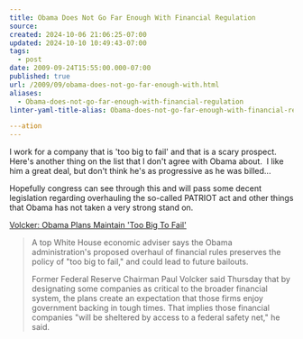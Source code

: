 ```yaml
---
title: Obama Does Not Go Far Enough With Financial Regulation
source: 
created: 2024-10-06 21:06:25-07:00
updated: 2024-10-10 10:49:43-07:00
tags:
  - post
date: 2009-09-24T15:55:00.000-07:00
published: true
url: /2009/09/obama-does-not-go-far-enough-with.html
aliases:
  - Obama-does-not-go-far-enough-with-financial-regulation
linter-yaml-title-alias: Obama-does-not-go-far-enough-with-financial-regulation

---ation
---
```



I work for a company that is 'too big to fail' and that is a scary prospect.  Here's another thing on the list that I don't agree with Obama about.  I like him a great deal, but don't think he's as progressive as he was billed...  
  
Hopefully congress can see through this and will pass some decent legislation regarding overhauling the so-called PATRIOT act and other things that Obama has not taken a very strong stand on.  
  
[Volcker: Obama Plans Maintain 'Too Big To Fail'](https://www.huffingtonpost.com/2009/09/24/volcker-too-big-to-fail-s_n_298429.html)  

> A top White House economic adviser says the Obama administration's proposed overhaul of financial rules preserves the policy of "too big to fail," and could lead to future bailouts.  
>   
> Former Federal Reserve Chairman Paul Volcker said Thursday that by designating some companies as critical to the broader financial system, the plans create an expectation that those firms enjoy government backing in tough times. That implies those financial companies "will be sheltered by access to a federal safety net," he said.

  
  

<!-- ![](https://img.zemanta.com/pixy.gif?x-id=191f3508-9743-8871-93a3-f30b02bd1721) -->